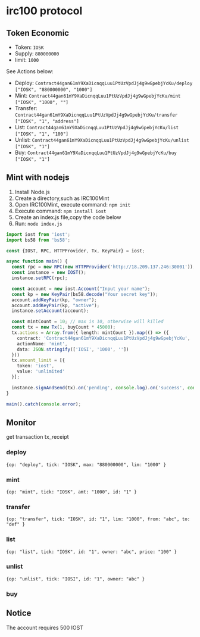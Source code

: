 # irc100 protocol

## Token Economic

- Token: `IOSK`
- Supply: `880000000`
- limit: `1000`

See Actions below: 

- Deploy: `Contract44gan61mY9XaDicnqqLuu1PtUzVpdJj4g9wGpebjYcKu/deploy` `["IOSK", "880000000", "1000"]`
- Mint: `Contract44gan61mY9XaDicnqqLuu1PtUzVpdJj4g9wGpebjYcKu/mint` `["IOSK", "1000", ""]`
- Transfer: `Contract44gan61mY9XaDicnqqLuu1PtUzVpdJj4g9wGpebjYcKu/transfer` `["IOSK", "1", "address"]`
- List: `Contract44gan61mY9XaDicnqqLuu1PtUzVpdJj4g9wGpebjYcKu/list` `["IOSK", "1", "100"]`
- Unlist: `Contract44gan61mY9XaDicnqqLuu1PtUzVpdJj4g9wGpebjYcKu/unlist` `["IOSK", "1"]`
- Buy: `Contract44gan61mY9XaDicnqqLuu1PtUzVpdJj4g9wGpebjYcKu/buy` `["IOSK", "1"]`

## Mint with nodejs

1. Install Node.js
2. Create a directory,such as IRC100Mint
3. Open IRC100Mint, execute command: `npm init`
4. Execute command: `npm install iost`
5. Create an index.js file,copy the code below
6. Run: `node index.js`

```typescript
import iost from 'iost';
import bs58 from 'bs58';

const {IOST, RPC, HTTPProvider, Tx, KeyPair} = iost;

async function main() {
  const rpc = new RPC(new HTTPProvider('http://18.209.137.246:30001'));
  const instance = new IOST();
  instance.setRPC(rpc);

  const account = new iost.Account("Input your name");
  const kp = new KeyPair(bs58.decode("Your secret key"));
  account.addKeyPair(kp, "owner");
  account.addKeyPair(kp, "active");
  instance.setAccount(account);

  const mintCount = 10; // max is 10, otherwise will killed
  const tx = new Tx(1, buyCount * 45000);
  tx.actions = Array.from({ length: mintCount }).map(() => ({
    contract: 'Contract44gan61mY9XaDicnqqLuu1PtUzVpdJj4g9wGpebjYcKu',
    actionName: 'mint',
    data: JSON.stringify(['IOSI', '1000', ''])
  }))
  tx.amount_limit = [{
    token: 'iost',
    value: 'unlimited'
  }];

  instance.signAndSend(tx).on('pending', console.log).on('success', console.log).on('failed', console.error);
}

main().catch(console.error);
```

## Monitor

get transaction tx_receipt

### deploy

`{op: "deploy", tick: "IOSK", max: "880000000", lim: "1000" }`

### mint

`{op: "mint", tick: "IOSK", amt: "1000", id: "1" }`

### transfer

`{op: "transfer", tick: "IOSK", id: "1", lim: "1000", from: "abc", to: "def" }`

### list

`{op: "list", tick: "IOSK", id: "1", owner: "abc", price: "100" }`

### unlist

`{op: "unlist", tick: "IOSI", id: "1", owner: "abc" }`

### buy


## Notice

The account requires 500 IOST
